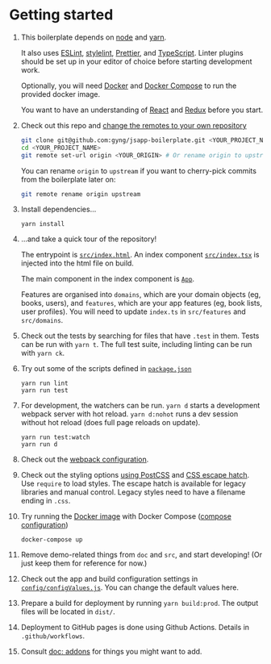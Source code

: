 # Getting started

1. This boilerplate depends on [node](https://nodejs.org/en/download/) and [yarn](https://yarnpkg.com/lang/en/docs/install/).

   It also uses [ESLint](http://eslint.org/), [stylelint](https://stylelint.io/), [Prettier](https://prettier.io), and [TypeScript](https://www.typescriptlang.org/). Linter plugins should be set up in your editor of choice before starting development work.

   Optionally, you will need [Docker](https://docs.docker.com/engine/installation/) and [Docker Compose](https://docs.docker.com/compose/install/) to run the provided docker image.

   You want to have an understanding of [React](https://facebook.github.io/react/tutorial/tutorial.html#what-is-react) and [Redux](http://redux.js.org/#the-gist) before you start.

2. Check out this repo and [change the remotes to your own repository](https://help.github.com/articles/changing-a-remote-s-url/)

   ```bash
   git clone git@github.com:gyng/jsapp-boilerplate.git <YOUR_PROJECT_NAME>
   cd <YOUR_PROJECT_NAME>
   git remote set-url origin <YOUR_ORIGIN> # Or rename origin to upstream
   ```

   You can rename `origin` to `upstream` if you want to cherry-pick commits from the boilerplate later on:

   ```bash
   git remote rename origin upstream
   ```

3. Install dependencies…

   ```
   yarn install
   ```

4. …and take a quick tour of the repository!

   The entrypoint is [`src/index.html`](../packages/app/src/index.html). An index component [`src/index.tsx`](../packages/app/src/index.tsx) is injected into the html file on build.

   The main component in the index component is [`App`](../packages/app/src/components/App/index.tsx).

   Features are organised into `domains`, which are your domain objects (eg, books, users), and `features`, which are your app features (eg, book lists, user profiles). You will need to update `index.ts` in `src/features` and `src/domains`.

5. Check out the tests by searching for files that have `.test` in them. Tests can be run with `yarn t`. The full test suite, including linting can be run with `yarn ck`.

6. Try out some of the scripts defined in [`package.json`](../packages/app/package.json)

   ```
   yarn run lint
   yarn run test
   ```

7. For development, the watchers can be run. `yarn d` starts a development webpack server with hot reload. `yarn d:nohot` runs a dev session without hot reload (does full page reloads on update).

   ```
   yarn run test:watch
   yarn run d
   ```

8. Check out the [webpack configuration](../packages/app/webpack.config.js).

9. Check out the styling options [using PostCSS](../packages/app/src/components/App/styles.pcss) and [CSS escape hatch](../packages/app/src/styles/root.css). Use `require` to load styles. The escape hatch is available for legacy libraries and manual control. Legacy styles need to have a filename ending in `.css`.

10. Try running the [Docker image](../packages/app/Dockerfile) with Docker Compose ([compose configuration](../packages/app/docker-compose.yml))

    ```
    docker-compose up
    ```

11. Remove demo-related things from `doc` and `src`, and start developing! (Or just keep them for reference for now.)

12. Check out the app and build configuration settings in [`config/configValues.js`](../packages/app/config/configValues.js). You can change the default values here.

13. Prepare a build for deployment by running `yarn build:prod`. The output files will be located in `dist/`.

14. Deployment to GitHub pages is done using Github Actions. Details in `.github/workflows`.

15. Consult [doc: addons](./addons.md) for things you might want to add.
